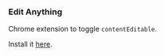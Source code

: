 ### Edit Anything

Chrome extension to toggle `contentEditable`.

Install it [here](https://chrome.google.com/webstore/detail/edit-anything/kgkhambjbahgejgoaefmekdchedkihln).
